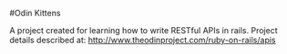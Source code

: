 #Odin Kittens

A project created for learning how to write RESTful APIs in rails. Project details described at:
http://www.theodinproject.com/ruby-on-rails/apis